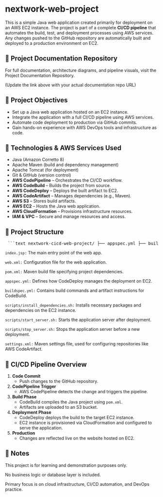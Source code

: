 

# nextwork-web-project

This is a simple Java web application created primarily for deployment on an AWS EC2 instance. The project is part of a complete **CI/CD pipeline** that automates the build, test, and deployment processes using AWS services. Any changes pushed to the GitHub repository are automatically built and deployed to a production environment on EC2.

## 📘 Project Documentation Repository
For full documentation, architecture diagrams, and pipeline visuals, visit the Project Documentation Repository.

(Update the link above with your actual documentation repo URL)


## 🎯 Project Objectives

- Set up a Java web application hosted on an EC2 instance.
- Integrate the application with a full CI/CD pipeline using AWS services.
- Automate code deployment to production via GitHub commits.
- Gain hands-on experience with AWS DevOps tools and infrastructure as code.

## 🧰 Technologies & AWS Services Used

- Java (Amazon Corretto 8)
- Apache Maven (build and dependency management)
- Apache Tomcat (for deployment)
- Git & GitHub (version control)
- **AWS CodePipeline** – Orchestrates the CI/CD workflow.
- **AWS CodeBuild** – Builds the project from source.
- **AWS CodeDeploy** – Deploys the built artifact to EC2.
- **AWS CodeArtifact** – Manages dependencies (e.g., Maven).
- **AWS S3** – Stores build artifacts.
- **AWS EC2** – Hosts the Java web application.
- **AWS CloudFormation** – Provisions infrastructure resources.
- **IAM & VPC** – Secure and manage resources and access.

## 📁 Project Structure
<pre lang="markdown"> ```text nextwork-cicd-web-project/ ├── appspec.yml ├── buildspec.yml ├── pom.xml ├── README.md ├── scripts/ │ ├── install_dependencies.sh │ ├── start_server.sh │ └── stop_server.sh ├── settings.xml └── src/ └── main/ └── webapp/ ├── index.jsp └── WEB-INF/ └── web.xml ``` </pre>


`index.jsp:` The main entry point of the web app.

`web.xml:` Configuration file for the web application.

`pom.xml:` Maven build file specifying project dependencies.

`appspec.yml:` Defines how CodeDeploy manages the deployment on EC2.

`buildspec.yml:` Contains build commands and artifact instructions for CodeBuild.

`scripts/install_dependencies.sh:` Installs necessary packages and dependencies on the EC2 instance.

`scripts/start_server.sh:` Starts the application server after deployment.

`scripts/stop_server.sh:` Stops the application server before a new deployment.

`settings.xml:` Maven settings file, used for configuring repositories like AWS CodeArtifact.

## 🚀 CI/CD Pipeline Overview

1. **Code Commit**
   - Push changes to the GitHub repository.
2. **CodePipeline Trigger**
   - AWS CodePipeline detects the change and triggers the pipeline.
3. **Build Phase**
   - CodeBuild compiles the Java project using `pom.xml`.
   - Artifacts are uploaded to an S3 bucket.
4. **Deployment Phase**
   - CodeDeploy deploys the build to the target EC2 instance.
   - EC2 instance is provisioned via CloudFormation and configured to serve the application.
5. **Production**
   - Changes are reflected live on the website hosted on EC2.


## 📌 Notes
This project is for learning and demonstration purposes only.

No business logic or database layer is included.

Primary focus is on cloud infrastructure, CI/CD automation, and DevOps practice.

